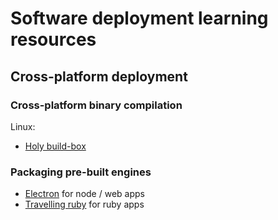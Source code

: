 # Software deployment learning resources

## Cross-platform deployment

### Cross-platform binary compilation

Linux:

- [Holy build-box](http://phusion.github.io/holy-build-box/)

### Packaging pre-built engines

- [Electron](http://electron.atom.io/) for node / web apps
- [Travelling ruby](http://phusion.github.io/traveling-ruby/) for ruby apps


